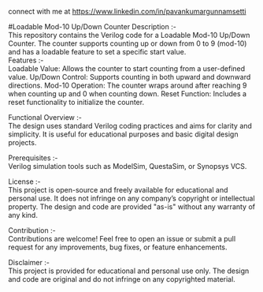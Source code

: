 connect with me at https://www.linkedin.com/in/pavankumargunnamsetti <br>

#Loadable Mod-10 Up/Down Counter
Description :- <br>
This repository contains the Verilog code for a Loadable Mod-10 Up/Down Counter. The counter supports counting up or down from 0 to 9 (mod-10) and has a loadable feature to set a specific start value. <br>
Features :- <br> 
Loadable Value: Allows the counter to start counting from a user-defined value.
Up/Down Control: Supports counting in both upward and downward directions.
Mod-10 Operation: The counter wraps around after reaching 9 when counting up and 0 when counting down.
Reset Function: Includes a reset functionality to initialize the counter. <br>

Functional Overview :- <br>
The design uses standard Verilog coding practices and aims for clarity and simplicity. It is useful for educational purposes and basic digital design projects. <br>

Prerequisites :- <br>
Verilog simulation tools such as ModelSim, QuestaSim, or Synopsys VCS. <br>

License :- <br>
This project is open-source and freely available for educational and personal use. It does not infringe on any company’s copyright or intellectual property. The design and code are provided "as-is" without any warranty of any kind. <br>

Contribution :- <br>
Contributions are welcome! Feel free to open an issue or submit a pull request for any improvements, bug fixes, or feature enhancements. <br>

Disclaimer :- <br>
This project is provided for educational and personal use only. The design and code are original and do not infringe on any copyrighted material.

